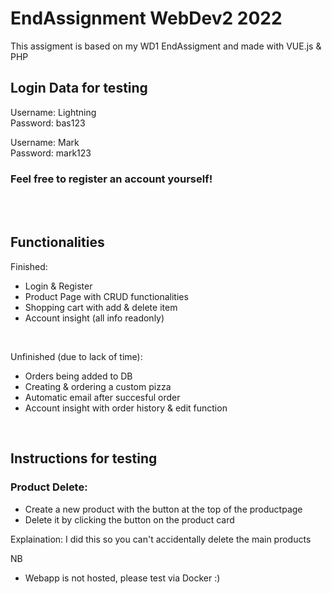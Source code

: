 # EndAssignment WebDev2 2022

This assigment is based on my WD1 EndAssigment and made with VUE.js & PHP
 
## Login Data for testing
 Username: Lightning </br>
 Password: bas123

 Username: Mark </br>
 Password: mark123

### Feel free to register an account yourself!

</br></br>
## Functionalities 
Finished:

- Login & Register
- Product Page with CRUD functionalities
- Shopping cart with add & delete item 
- Account insight (all info readonly)

</br>

Unfinished (due to lack of time):
- Orders being added to DB
- Creating & ordering a custom pizza
- Automatic email after succesful order
- Account insight with order history & edit function

</br>

## Instructions for testing </br>

### Product Delete:
- Create a new product with the button at the top of the productpage
- Delete it by clicking the button on the product card

Explaination: I did this so you can't accidentally delete the main products

NB
- Webapp is not hosted, please test via Docker :)
